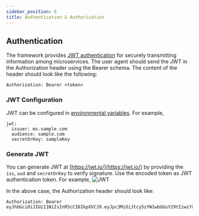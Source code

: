 ```yaml
---
sidebar_position: 6
title: Authentication & Authorization
---
```


## Authentication
The framework provides [JWT authentication](https://jwt.io/introduction) for securely transmitting information among microservices. 
The user agent should send the JWT in the Authorization header using the Bearer schema. The content of the header should look like the following:
```
Authorization: Bearer <token>
```

### JWT Configuration
JWT can be configured in [environmental variables](./setup/environment-variables.md/#defaultyaml). For example,
```
jwt:
  issuer: ms.sample.com
  audience: sample.com
  secretOrKey: sampleKey
```

### Generate JWT
You can generate JWT at [https://jwt.io/](https://jwt.io/) by providing the `iss`, `aud` and `secretOrKey` to verify signature. Use the encoded token as JWT authentication token. For example,
![JWT](/img/JWT.png)

In the above case, the Authorization header should look like:
```
Authorization: Bearer eyJhbGciOiJIUzI1NiIsInR5cCI6IkpXVCJ9.eyJpc3MiOiJtcy5zYW1wbGUuY29tIiwiYXVkIjoic2FtcGxlLmNvbSJ9._1fpM6VYq1rfKdTEqi8BcPTm8KIm4cNP8VhX0kQOEts
```

